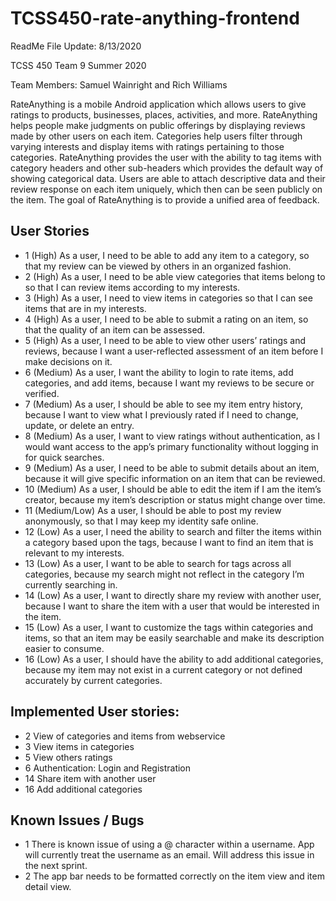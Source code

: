 # TCSS450-rate-anything-frontend
ReadMe File Update: 8/13/2020

TCSS 450 Team 9 
Summer 2020

Team Members: Samuel Wainright and Rich Williams

RateAnything is a mobile Android application which allows users to give ratings to products, businesses, places, activities, and more. RateAnything helps people make judgments on public offerings by displaying reviews made by other users on each item. Categories help users filter through varying interests and display items with ratings pertaining to those categories. RateAnything provides the user with the ability to tag items with category headers and other sub-headers which provides the default way of showing categorical data. Users are able to attach descriptive data and their review response on each item uniquely, which then can be seen publicly on the item. The goal of RateAnything is to provide a unified area of feedback.

## User Stories

- 1 (High) As a user, I need to be able to add any item to a category, so that my review can be viewed by others in an organized fashion.
- 2 (High) As a user, I need to be able view categories that items belong to so that I can review items according to my interests.
- 3 (High) As a user, I need to view items in categories so that I can see items that are in my interests.
- 4 (High) As a user, I need to be able to submit a rating on an item, so that the quality of an item can be assessed.
- 5 (High) As a user, I need to be able to view other users’ ratings and reviews, because I want a user-reflected assessment of an item before I make decisions on it.
- 6 (Medium) As a user, I want the ability to login to rate items, add categories, and add items, because I want my reviews to be secure or verified.
- 7 (Medium) As a user, I should be able to see my item entry history, because I want to view what I previously rated if I need to change, update, or delete an entry.
- 8 (Medium) As a user, I want to view ratings without authentication, as I would want access to the app’s primary functionality without logging in for quick searches.
- 9 (Medium) As a user, I need to be able to submit details about an item, because it will give specific information on an item that can be reviewed.
- 10 (Medium) As a user, I should be able to edit the item if I am the item’s creator, because my item’s description or status might change over time.
- 11 (Medium/Low) As a user, I should be able to post my review anonymously, so that I may keep my identity safe online. 
- 12 (Low) As a user, I need the ability to search and filter the items within a category based upon the tags, because I want to find an item that is relevant to my interests.
- 13 (Low) As a user, I want to be able to search for tags across all categories, because my search might not reflect in the category I’m currently searching in.
- 14 (Low) As a user, I want to directly share my review with another user, because I want to share the item with a user that would be interested in the item. 
- 15 (Low) As a user, I want to customize the tags within categories and items, so that an item may be easily searchable and make its description easier to consume.
- 16 (Low) As a user, I should have the ability to add additional categories, because my item may not exist in a current category or not defined accurately by current categories. 

## Implemented User stories: 
- 2 View of categories and items from webservice
- 3 View items in categories
- 5 View others ratings
- 6 Authentication: Login and Registration
- 14 Share item with another user
- 16 Add additional categories


## Known Issues / Bugs
- 1 There is known issue of using a @ character within a username. App will currently treat the username as an email. Will address this issue in the next sprint.
- 2 The app bar needs to be formatted correctly on the item view and item detail view.
